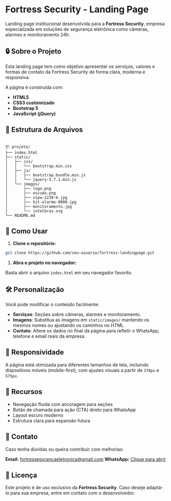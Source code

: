 # Fortress Security - Landing Page

Landing page institucional desenvolvida para a **Fortress Security**, empresa especializada em soluções de segurança eletrônica como câmeras, alarmes e monitoramento 24h.

## 🔒 Sobre o Projeto

Esta landing page tem como objetivo apresentar os serviços, valores e formas de contato da Fortress Security de forma clara, moderna e responsiva.

A página é construída com:

- **HTML5**
- **CSS3 customizado**
- **Bootstrap 5**
- **JavaScript (jQuery)**

## 📁 Estrutura de Arquivos

```plaintext

📦 projeto/
├── index.html
├── static/
│   ├── css/
│   │   └── bootstrap.min.css
│   ├── js/
│   │   ├── bootstrap.bundle.min.js
│   │   └── jquery-3.7.1.min.js
│   └── images/
│       ├── logo.png
│       ├── escudo.png
│       ├── vipw-1230-b.jpg
│       ├── kit-alarme-8000.jpg
│       ├── monitoramento.jpg
│       └── intelbras.svg
└── README.md

```

## 🚀 Como Usar

1. **Clone o repositório:**

```bash
git clone https://github.com/seu-usuario/fortress-landingpage.git
```

1. **Abra o projeto no navegador:**

Basta abrir o arquivo `index.html` em seu navegador favorito.

## 🛠️ Personalização

Você pode modificar o conteúdo facilmente:

- **Serviços**: Seções sobre câmeras, alarmes e monitoramento.
- **Imagens**: Substitua as imagens em `static/images/` mantendo os mesmos nomes ou ajustando os caminhos no HTML.
- **Contato**: Altere os dados no final da página para refletir o WhatsApp, telefone e email reais da empresa.

## 📱 Responsividade

A página está otimizada para diferentes tamanhos de tela, incluindo dispositivos móveis (mobile-first), com ajustes visuais a partir de `370px` e `575px`.

## 📌 Recursos

- Navegação fluida com ancoragem para seções
- Botão de chamada para ação (CTA) direto para WhatsApp
- Layout escuro moderno
- Estrutura clara para expansão futura

## 📧 Contato

Caso tenha dúvidas ou queira contribuir com melhorias:

**Email:** fortressegurancaeletronica@gmail.com
**WhatsApp:** [Clique para abrir](https://wa.me/553172136123)

## 📄 Licença

Este projeto é de uso exclusivo da **Fortress Security**. Caso deseje adaptá-lo para sua empresa, entre em contato com o desenvolvedor.
